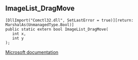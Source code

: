 ## ImageList_DragMove

```
[DllImport("Comctl32.dll", SetLastError = true)][return: MarshalAs(UnmanagedType.Bool)]
public static extern bool ImageList_DragMove(
   int x,
   int y
);
```

[Microsoft documentation](https://docs.microsoft.com/en-us/windows/win32/api/commctrl/nf-commctrl-imagelist_dragmove)
